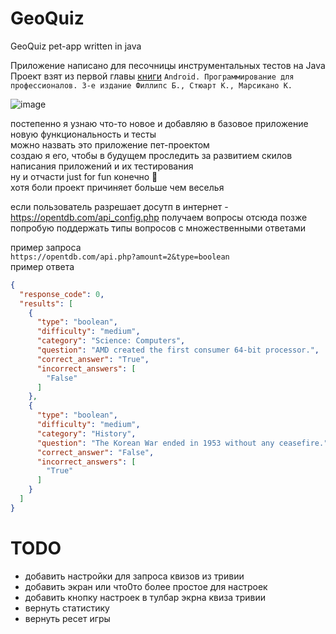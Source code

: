 # GeoQuiz
GeoQuiz pet-app written in java

Приложение написано для песочницы инструментальных тестов на Java  
Проект взят из первой главы [книги](https://www.piter.com/collection/programmirovanie-pod-android-i-ios/product/android-programmirovanie-dlya-professionalov-3-e-izdanie) 
`Android. Программирование для профессионалов. 3-е издание Филлипс Б., Стюарт К., Марсикано К.`

![image](https://github.com/user-attachments/assets/b00cdc0c-14f1-4d6b-8673-aeaf93d34320)

постепенно я узнаю что-то новое и добавляю в базовое приложение новую функциональность и тесты  
можно назвать это приложение пет-проектом  
создаю я его, чтобы в будущем проследить за развитием скилов написания приложений и их тестирования  
ну и отчасти just for fun конечно 🤘  
хотя боли проект причиняет больше чем веселья  


если пользователь разрешает досутп в интернет - https://opentdb.com/api_config.php получаем вопросы отсюда
позже попробую поддержать типы вопросов с множественными ответами  

пример запроса  
`https://opentdb.com/api.php?amount=2&type=boolean`  
пример ответа  
```json
{
  "response_code": 0,
  "results": [
    {
      "type": "boolean",
      "difficulty": "medium",
      "category": "Science: Computers",
      "question": "AMD created the first consumer 64-bit processor.",
      "correct_answer": "True",
      "incorrect_answers": [
        "False"
      ]
    },
    {
      "type": "boolean",
      "difficulty": "medium",
      "category": "History",
      "question": "The Korean War ended in 1953 without any ceasefire.",
      "correct_answer": "False",
      "incorrect_answers": [
        "True"
      ]
    }
  ]
}
```

# TODO
- добавить настройки для запроса квизов из тривии
- добавить экран или что0то более простое для настроек
- добавить кнопку настроек в тулбар экрна квиза тривии
- вернуть статистику
- вернуть ресет игры
